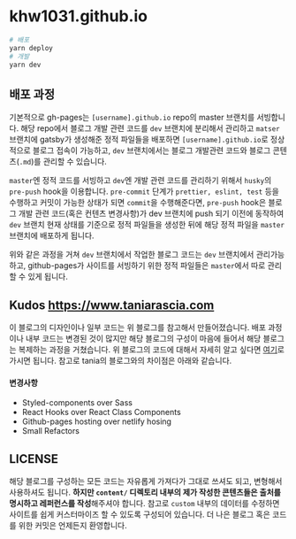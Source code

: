 # khw1031.github.io

```bash
# 배포
yarn deploy
# 개발
yarn dev
```

## 배포 과정

기본적으로 gh-pages는 `[username].github.io` repo의 master 브랜치를 서빙합니다. 해당 repo에서 블로그 개발 관련 코드를 `dev` 브랜치에 분리해서 관리하고 `matser` 브랜치에 gatsby가 생성해준 정적 파일들을 배포하면 `[username].github.io`로 정상적으로 블로그 접속이 가능하고, `dev` 브랜치에서는 블로그 개발관련 코드와 블로그 콘텐츠(`.md`)를 관리할 수 있습니다.

`master`엔 정적 코드를 서빙하고 `dev`엔 개발 관련 코드를 관리하기 위해서 `husky`의 `pre-push` hook을 이용합니다. `pre-commit` 단계가 `prettier, eslint, test` 등을 수행하고 커밋이 가능한 상태가 되면 `commit`을 수행해준다면, `pre-push` hook은 블로그 개발 관련 코드(혹은 컨텐츠 변경사항)가 dev 브랜치에 push 되기 이전에 동작하여 `dev` 브랜치 현재 상태를 기준으로 정적 파일들을 생성한 뒤에 해당 정적 파일을 `master` 브랜치에 배포하게 됩니다.

위와 같은 과정을 거쳐 `dev` 브랜치에서 작업한 블로그 코드는 `dev` 브랜치에서 관리가능하고, github-pages가 사이트를 서빙하기 위한 정적 파일들은 `master`에서 따로 관리할 수 있게 됩니다.

## Kudos https://www.taniarascia.com

이 블로그의 디자인이나 일부 코드는 위 블로그를 참고해서 만들어졌습니다. 배포 과정이나 내부 코드는 변경된 것이 많지만 해당 블로그의 구성이 마음에 들어서 해당 블로그는 복제하는 과정을 거쳤습니다. 위 블로그의 코드에 대해서 자세히 알고 싶다면 [여기](https://github.com/taniarascia/taniarascia.com)로 가시면 됩니다. 참고로 tania의 블로그와의 차이점은 아래와 같습니다.

#### 변경사항
- Styled-components over Sass
- React Hooks over React Class Components
- Github-pages hosting over netlify hosing
- Small Refactors

## LICENSE

해당 블로그를 구성하는 모든 코드는 자유롭게 가져다가 그대로 쓰셔도 되고, 변형해서 사용하셔도 됩니다. **하지만 `content/` 디렉토리 내부의 제가 작성한 콘텐츠들은 출처를 명시하고 레퍼런스를 작성**해주셔야 합니다. 참고로 `custom` 내부의 데이터를 수정하면 사이트를 쉽게 커스터마이즈 할 수 있도록 구성되어 있습니다. 더 나은 블로그 혹은 코드를 위한 커밋은 언제든지 환영합니다.
